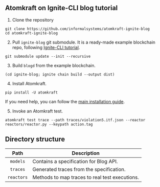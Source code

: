 ## Atomkraft on Ignite-CLI blog tutorial

1. Clone the repository

```
git clone https://github.com/informalsystems/atomkraft-ignite-blog
cd atomkraft-ignite-blog
```

2. Pull `ignite-blog` git submodule. It is a ready-made example blockchain repo, following [Ignite-CLI tutorial](https://docs.ignite.com/guide/blog).

```
git submodule update --init --recursive
```

3. Build `blogd` from the example blockchain.

```
(cd ignite-blog; ignite chain build --output dist)
```

4. Install Atomkraft.

```
pip install -U atomkraft
```

If you need help, you can follow the [main installation guide](https://github.com/informalsystems/atomkraft/blob/dev/INSTALLATION.md).

5. Invoke an Atomkraft test.

```
atomkraft test trace --path traces/violation5.itf.json --reactor reactors/reactor.py --keypath action.tag
```

## Directory structure

|    Path    | Description                                    |
| :--------: | ---------------------------------------------- |
|  `models`  | Contains a specification for Blog API.         |
|  `traces`  | Generated traces from the specification.       |
| `reactors` | Methods to map traces to real test executions. |

